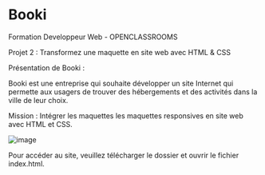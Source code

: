 # Booki

Formation Developpeur Web - OPENCLASSROOMS

Projet 2 :  Transformez une maquette en site web avec HTML & CSS

Présentation de Booki :

Booki est une entreprise qui souhaite développer un site Internet qui permette aux usagers de trouver des hébergements et des activités dans la ville de leur choix.

Mission : Intégrer les maquettes les maquettes responsives en site web avec HTML et CSS.

![image](https://github.com/Thulasy95/Booki/assets/116100441/9dac6a4e-3929-44bf-8687-9a506e350ea3)

Pour accéder au site, veuillez télécharger le dossier et ouvrir le fichier index.html.
